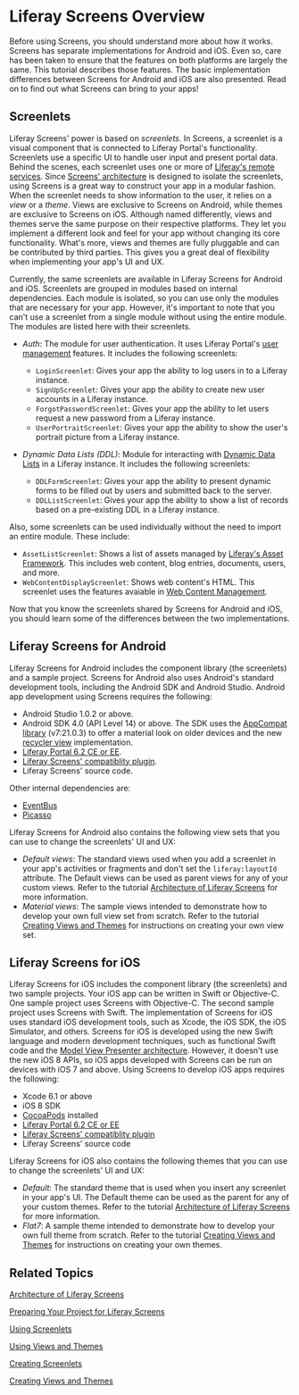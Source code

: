 # Liferay Screens Overview [](id=liferay-screens-overview)

Before using Screens, you should understand more about how it works. Screens has 
separate implementations for Android and iOS. Even so, care has been taken to 
ensure that the features on both platforms are largely the same. This tutorial 
describes those features. The basic implementation differences between Screens 
for Android and iOS are also presented. Read on to find out what Screens can 
bring to your apps!

## Screenlets [](id=screenlets)

Liferay Screens' power is based on *screenlets*. In Screens, a screenlet is a 
visual component that is connected to Liferay Portal's functionality. Screenlets 
use a specific UI to handle user input and present portal data. Behind the 
scenes, each screenlet uses one or more of [Liferay's remote services](/tutorials/-/knowledge_base/6-2/invoking-remote-services). 
Since [Screens' architecture](/tutorials/-/knowledge_base/6-2/architecture-of-liferay-screens) 
is designed to isolate the screenlets, using Screens is a great way to construct 
your app in a modular fashion. When the screenlet needs to show information to 
the user, it relies on a *view* or a *theme*. Views are exclusive to Screens on 
Android, while themes are exclusive to Screens on iOS. Although named 
differently, views and themes serve the same purpose on their respective 
platforms. They let you implement a different look and feel for your app without 
changing its core functionality. What's more, views and themes are fully 
pluggable and can be contributed by third parties. This gives you a great deal 
of flexibility when implementing your app's UI and UX. 

Currently, the same screenlets are available in Liferay Screens for Android and 
iOS. Screenlets are grouped in modules based on internal dependencies. Each 
module is isolated, so you can use only the modules that are necessary for your 
app. However, it's important to note that you can't use a screenlet from a 
single module without using the entire module. The modules are listed here with 
their screenlets.

- *Auth*: The module for user authentication. It uses Liferay Portal's 
  [user management](/portal/-/knowledge_base/6-2/user-management) features. It 
  includes the following screenlets: 

	- `LoginScreenlet`: Gives your app the ability to log users in to a 
	  Liferay instance.
	- `SignUpScreenlet`: Gives your app the ability to create new user 
	  accounts in a Liferay instance.
	- `ForgotPasswordScreenlet`: Gives your app the ability to let users 
	  request a new password from a Liferay instance. 
	- `UserPortraitScreenlet`: Gives your app the ability to show the user's 
	  portrait picture from a Liferay instance.

- *Dynamic Data Lists (DDL)*: Module for interacting with [Dynamic Data Lists](/portal/-/knowledge_base/6-2/using-web-forms-and-dynamic-data-lists) 
  in a Liferay instance. It includes the following screenlets:

	- `DDLFormScreenlet`: Gives your app the ability to present dynamic 
	  forms to be filled out by users and submitted back to the server.
	- `DDLListScreenlet`: Gives your app the ability to show a list of 
	  records based on a pre-existing DDL in a Liferay instance.

Also, some screenlets can be used individually without the need to import an 
entire module. These include: 

- `AssetListScreenlet`: Shows a list of assets managed by 
  [Liferay's Asset Framework](/tutorials/-/knowledge_base/6-2/asset-framework). 
  This includes web content, blog entries, documents, users, and more. 
- `WebContentDisplayScreenlet`: Shows web content's HTML. This screenlet uses 
  the features avaiable in [Web Content Management](/portal/-/knowledge_base/6-2/web-content-management). 

Now that you know the screenlets shared by Screens for Android and iOS, you 
should learn some of the differences between the two implementations. 

## Liferay Screens for Android [](id=liferay-screens-for-android)

Liferay Screens for Android includes the component library (the screenlets) and 
a sample project. Screens for Android also uses Android's standard development 
tools, including the Android SDK and Android Studio. Android app development 
using Screens requires the following:

- Android Studio 1.0.2 or above.
- Android SDK 4.0 (API Level 14) or above. The SDK uses the [AppCompat library](https://developer.android.com/tools/support-library/features.html#v7-appcompat) 
  (v7:21.0.3) to offer a material look on older devices and the new 
  [recycler view](https://developer.android.com/tools/support-library/features.html#v7-recyclerview) 
  implementation.
- [Liferay Portal 6.2 CE or EE](http://www.liferay.com/downloads/liferay-portal/available-releases).
- [Liferay Screens' compatiblity plugin](https://github.com/liferay/liferay-screens/tree/master/portal). 
- Liferay Screens' source code. 

Other internal dependencies are: 

- [EventBus](https://github.com/greenrobot/EventBus) 
- [Picasso](http://square.github.io/picasso/)

Liferay Screens for Android also contains the following view sets that you can 
use to change the screenlets' UI and UX: 

- *Default views*: The standard views used when you add a screenlet in your 
app's activities or fragments and don't set the `liferay:layoutId` attribute. 
The Default views can be used as parent views for any of your custom views. 
Refer to the tutorial [Architecture of Liferay Screens](/tutorials/-/knowledge_base/6-2/architecture-of-liferay-screens) 
for more information. 
- *Material views*: The sample views intended to demonstrate how to develop 
your own full view set from scratch. Refer to the tutorial 
[Creating Views and Themes](/tutorials/-/knowledge_base/6-2/creating-views-and-themes) 
for instructions on creating your own view set. 

## Liferay Screens for iOS [](id=liferay-screens-for-ios)

Liferay Screens for iOS includes the component library (the screenlets) and two 
sample projects. Your iOS app can be written in Swift or Objective-C. One sample 
project uses Screens with Objective-C. The second sample project uses Screens 
with Swift. The implementation of Screens for iOS uses standard iOS development 
tools, such as Xcode, the iOS SDK, the iOS Simulator, and others. Screens for 
iOS is developed using the new Swift language and modern development techniques, 
such as functional Swift code and the [Model View Presenter architecture](http://en.wikipedia.org/wiki/Model%E2%80%93view%E2%80%93presenter). 
However, it doesn't use the new iOS 8 APIs, so iOS apps developed with Screens 
can be run on devices with iOS 7 and above. Using Screens to develop iOS apps 
requires the following: 

- Xcode 6.1 or above
- iOS 8 SDK
- [CocoaPods](http://cocoapods.org) installed
- [Liferay Portal 6.2 CE or EE](http://www.liferay.com/downloads/liferay-portal/available-releases)
- [Liferay Screens' compatiblity plugin](https://github.com/liferay/liferay-screens/tree/master/portal)
- Liferay Screens' source code

Liferay Screens for iOS also contains the following themes that you can use to 
change the screenlets' UI and UX: 

- *Default*: The standard theme that is used when you insert any screenlet in 
your app's UI. The Default theme can be used as the parent for any of your 
custom themes. Refer to the tutorial [Architecture of Liferay Screens](/tutorials/-/knowledge_base/6-2/architecture-of-liferay-screens) 
for more information. 
- *Flat7*: A sample theme intended to demonstrate how to develop your own full 
theme from scratch. Refer to the tutorial [Creating Views and Themes](/tutorials/-/knowledge_base/6-2/creating-views-and-themes) 
for instructions on creating your own themes. 

## Related Topics [](id=related-topics)

[Architecture of Liferay Screens](/tutorials/-/knowledge_base/6-2/architecture-of-liferay-screens)

[Preparing Your Project for Liferay Screens](/tutorials/-/knowledge_base/6-2/preparing-your-project-for-liferay-screens)

[Using Screenlets](/tutorials/-/knowledge_base/6-2/using-screenlets)

[Using Views and Themes](/tutorials/-/knowledge_base/6-2/using-views-and-themes)

[Creating Screenlets](/tutorials/-/knowledge_base/6-2/creating-screenlets)

[Creating Views and Themes](/tutorials/-/knowledge_base/6-2/creating-views-and-themes)
